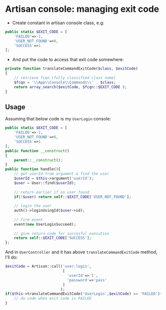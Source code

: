 # Artisan console: managing exit code

- Create constant in artisan console class, e.g:

```php
public static $EXIT_CODE = [
    'FAILED'=>-1,
    'USER_NOT_FOUND'=>0,
    'SUCCESS'=>1
];
```

- And put the code to access that exit code somewhere:

```php
private function translateCommandExitCode($class, $exitCode)
{	
	// retrieve fcqn (fully classified class name)
	$fcqn = '\\App\\Console\\Commands\\' . $class;
    return array_search($exitCode, $fcqn::$EXIT_CODE );
}
```

## Usage
Assuming that below code is my `UserLogin` console:
```php
public static $EXIT_CODE = [
    'FAILED'=>-1,
    'USER_NOT_FOUND'=>0,
    'SUCCESS'=>1
];
public function __construct()
{
    parent::__construct();
}
public function handle(){
    // get userId from argument & find the user
    $userId = $this->argument('userId');
	$user = User::find($userId);
    
    // return earlier if no user found
	if(!$user) return self::$EXIT_CODE['USER_NOT_FOUND'];
    
    // login the user
	auth()->loginUsingId($user->id);
    
    // fire event
	event(new UserLoginSucceed);
	
	// give return code for succesful execution
	return self::$EXIT_CODE['SUCCESS'];
};
```

And in `UserController` and it has above `translateCommandExitCode` method, I'll do:
```php
$exitCode = Artisan::call('user:login',
                          [
                            'userId'=>'1',
                            'password'=>'pass'
                          ]
                         );
if($this->translateCommandExitCode('UserLogin',$exitCode) == 'FAILED'){
    // do code when exit code is FAILED
}
```